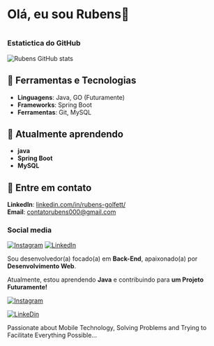 <h1>Olá, eu sou Rubens👋<h1>
  
### Estatictica do GitHub
![Rubens GitHub stats](https://github-readme-stats.vercel.app/api?username=rubensGo&show_icons=true&theme=radical)

## 🔧 Ferramentas e Tecnologias
- **Linguagens**: Java, GO (Futuramente)
- **Frameworks**: Spring Boot
- **Ferramentas**: Git, MySQL

## 🌱 Atualmente aprendendo
- **java**
- **Spring Boot**
- **MySQL**

## 📣 Entre em contato
**LinkedIn**: [linkedin.com/in/rubens-golfett/](https://www.linkedin.com/in/rubens-golfett-dev/)<br>
**Email**: contatorubens000@gmail.com

### Social media
[![Instagram](https://img.shields.io/badge/Instagram-E4405F?style=for-the-badge&logo=instagram&logoColor=white)](https://www.instagram.com/rubens_golfett/)
[![LinkedIn](https://img.shields.io/badge/LinkedIn-0077B5?style=for-the-badge&logo=linkedin&logoColor=white)](https://www.linkedin.com/in/rubens-golfett-dev/)



Sou desenvolvedor(a) focado(a) em **Back-End**, apaixonado(a) por **Desenvolvimento Web**.

Atualmente, estou aprendendo **Java** e contribuindo para **um Projeto Futuramente!**

[![Instagram](https://img.shields.io/badge/Instagram-E4405F?style=for-the-badge&logo=instagram&logoColor=white)](https://www.instagram.com/rubens_golfett/)

[![LinkeDin](https://img.shields.io/badge/LinkedIn-0077B5?style=for-the-badge&logo=linkedin&logoColor=white)](https://www.linkedin.com/in/rubens-golfett-dev/)


Passionate about Mobile Technology, Solving Problems and Trying to Facilitate Everything Possible...
